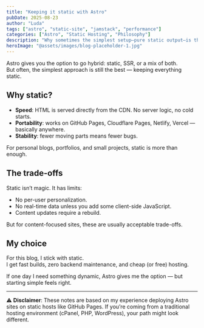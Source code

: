 ```yaml
---
title: "Keeping it static with Astro"
pubDate: 2025-08-23
author: "Luda"
tags: ["astro", "static-site", "jamstack", "performance"]
categories: ["Astro", "Static Hosting", "Philosophy"]
description: "Why sometimes the simplest setup—pure static output—is the best choice for Astro sites."
heroImage: "@assets/images/blog-placeholder-1.jpg"
---
```


Astro gives you the option to go hybrid: static, SSR, or a mix of both.  
But often, the simplest approach is still the best — keeping everything static.

## Why static?

- **Speed**: HTML is served directly from the CDN. No server logic, no cold starts.  
- **Portability**: works on GitHub Pages, Cloudflare Pages, Netlify, Vercel — basically anywhere.  
- **Stability**: fewer moving parts means fewer bugs.  

For personal blogs, portfolios, and small projects, static is more than enough.

## The trade-offs

Static isn’t magic. It has limits:

- No per-user personalization.  
- No real-time data unless you add some client-side JavaScript.  
- Content updates require a rebuild.  

But for content-focused sites, these are usually acceptable trade-offs.

## My choice

For this blog, I stick with static.  
I get fast builds, zero backend maintenance, and cheap (or free) hosting.  

If one day I need something dynamic, Astro gives me the option — but starting simple feels right.

---

⚠️ **Disclaimer**: These notes are based on my experience deploying Astro sites on static hosts like GitHub Pages. If you’re coming from a traditional hosting environment (cPanel, PHP, WordPress), your path might look different.
